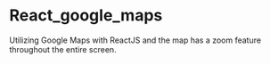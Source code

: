 # React_google_maps
Utilizing Google Maps with ReactJS and the map has a zoom feature throughout the entire screen.
